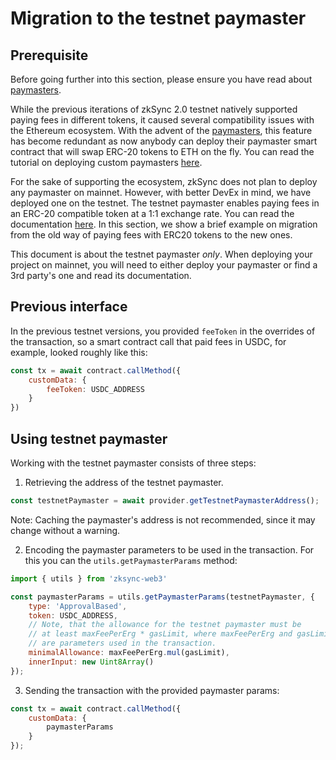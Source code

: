 # Migration to the testnet paymaster

## Prerequisite
Before going further into this section, please ensure you have read about
[paymasters](../developer-guides/transactions/aa.md#paymasters).

While the previous iterations of zkSync 2.0 testnet natively supported paying fees in different tokens, it caused several compatibility issues with the Ethereum ecosystem. With the advent of the [paymasters](../developer-guides/transactions/aa.md#paymasters), this feature has become redundant as now anybody can deploy their paymaster smart contract that will swap ERC-20 tokens to ETH on the fly. You can read the tutorial on deploying custom paymasters [here](../tutorials/custom-paymaster-tutorial.md).

For the sake of supporting the ecosystem, zkSync does not plan to deploy any paymaster on mainnet. However, with better DevEx in mind, we have deployed one on the testnet. The testnet paymaster enables paying fees in an ERC-20 compatible token at a 1:1 exchange rate. You can read the documentation [here](../developer-guides/transactions/aa.md#testnet-paymaster). In this section, we show a brief example on migration from the old way of paying fees with ERC20 tokens to the new ones.


This document is about the testnet paymaster *only*. When deploying your project on mainnet, you will need to either deploy your paymaster or find a 3rd party's one and read its documentation.

## Previous interface

In the previous testnet versions, you provided `feeToken` in the overrides of the transaction, so a smart contract call that paid fees in USDC, for example, looked roughly like this:

```js
const tx = await contract.callMethod({
    customData: {
        feeToken: USDC_ADDRESS
    }
}) 
```

## Using testnet paymaster

Working with the testnet paymaster consists of three steps:

1. Retrieving the address of the testnet paymaster.

```js
const testnetPaymaster = await provider.getTestnetPaymasterAddress();
```

Note: Caching the paymaster's address is not recommended, since it may change without a warning.

2. Encoding the paymaster parameters to be used in the transaction. For this you can the `utils.getPaymasterParams` method:

```js
import { utils } from 'zksync-web3'

const paymasterParams = utils.getPaymasterParams(testnetPaymaster, {
    type: 'ApprovalBased',
    token: USDC_ADDRESS,
    // Note, that the allowance for the testnet paymaster must be
    // at least maxFeePerErg * gasLimit, where maxFeePerErg and gasLimit
    // are parameters used in the transaction.
    minimalAllowance: maxFeePerErg.mul(gasLimit),
    innerInput: new Uint8Array()
});
```

3. Sending the transaction with the provided paymaster params:

```js
const tx = await contract.callMethod({
    customData: {
        paymasterParams
    }
});
```
